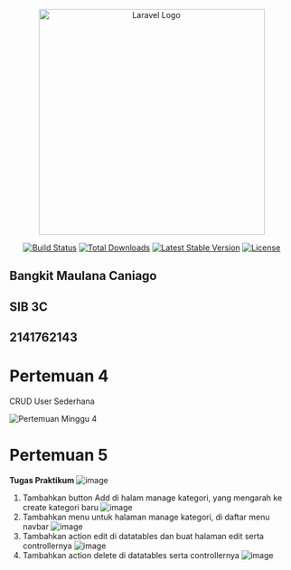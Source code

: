 <p align="center"><a href="https://laravel.com" target="_blank"><img src="https://raw.githubusercontent.com/laravel/art/master/logo-lockup/5%20SVG/2%20CMYK/1%20Full%20Color/laravel-logolockup-cmyk-red.svg" width="400" alt="Laravel Logo"></a></p>

<p align="center">
<a href="https://github.com/laravel/framework/actions"><img src="https://github.com/laravel/framework/workflows/tests/badge.svg" alt="Build Status"></a>
<a href="https://packagist.org/packages/laravel/framework"><img src="https://img.shields.io/packagist/dt/laravel/framework" alt="Total Downloads"></a>
<a href="https://packagist.org/packages/laravel/framework"><img src="https://img.shields.io/packagist/v/laravel/framework" alt="Latest Stable Version"></a>
<a href="https://packagist.org/packages/laravel/framework"><img src="https://img.shields.io/packagist/l/laravel/framework" alt="License"></a>
</p>

## Bangkit Maulana Caniago
## SIB 3C
## 2141762143

# Pertemuan 4

CRUD User Sederhana

![Pertemuan Minggu 4](https://github.com/bangkit16/POS/assets/81848390/88e281cb-8934-4fbd-8ab8-f6fde1d2026c)

# Pertemuan 5

**Tugas Praktikum**
![image](https://github.com/bangkit16/POS/assets/81848390/f93dfd8a-03e3-431d-a2e6-8c106182d669)

1. Tambahkan button Add di halam manage kategori, yang mengarah ke create kategori baru
   ![image](https://github.com/bangkit16/POS/assets/81848390/8cee2f8d-1863-4edb-ad22-dfa399ba7bad)
2. Tambahkan menu untuk halaman manage kategori, di daftar menu navbar
   ![image](https://github.com/bangkit16/POS/assets/81848390/e4b5e94d-5cec-4ace-9323-a713a7b34e18)
3. Tambahkan action edit di datatables dan buat halaman edit serta controllernya
   ![image](https://github.com/bangkit16/POS/assets/81848390/368cd6cc-145e-42be-a8a5-0acb327d712d)
4. Tambahkan action delete di datatables serta controllernya
   ![image](https://github.com/bangkit16/POS/assets/81848390/49503b62-54c8-47e6-b462-b1a51d533e67)


